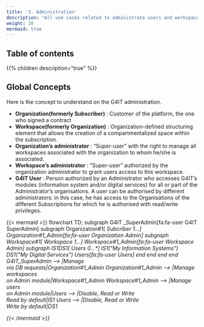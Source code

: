 ```yaml
---
title: '3. Administration'
description: "All use cases related to administrate users and workspace"
weight: 30
mermaid: true 
---
```


## Table of contents

{{% children description="true" %}}

## Global Concepts

Here is the concept to understand on the G4IT administration.

- **Organization(formerly Subscriber)** : Customer of the platform, the one who signed a contract
- **Workspace(formerly Organization)** : Organization-defined structuring element that allows the creation of a compartmentalized space within the subscription.
- **Organization’s administrator** : “Super-user” with the right to manage all workspaces associated with the organization to whom he/she is associated.
- **Workspace’s administrator** : “Super-user” authorized by the organization administrator to grant users access to this workspace.
- **G4IT User** : Person authorized by an Administrator who accesses G4IT’s modules (information system and/or digital services) for all or part of the Administrator’s organisations. A user can be authorised by different administrators: in this case, he has access to the Organisations of the different Subscriptions for which he is authorised with read/write privileges.

{{< mermaid >}}
flowchart TD;
subgraph G4IT    _SuperAdmin[fa:fa-user G4IT SuperAdmin]
    subgraph Organization#1[<i> Subcriber 1...*]
        Organization#1_Admin[fa:fa-user Organization Admin]
        subgraph Workspace#1[<i> Workspace 1...*]
            Workspace#1_Admin[fa:fa-user  Workspace Admin]
            subgraph IS1DS1[<i> Users 0...*]
                IS1("My Information Systems") 
                DS1("My Digital Services")
                Users[fa:fa-user  Users]
            end
        end
    end
end
G4IT_SuperAdmin --> |Manage <br>via DB requests|Organization#1_Admin
Organization#1_Admin --> |Manage workspaces <br>on Admin module|Workspace#1_Admin
Workspace#1_Admin --> |Manage users <br>on Admin module|Users  --> |Disable, Read or Write <br><i> Read by default|IS1
Users --> |Disable, Read or Write <br><i> Write by default|DS1

{{< /mermaid >}}
